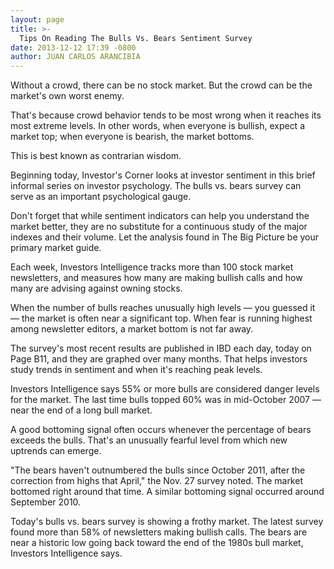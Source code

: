 ```yaml
---
layout: page
title: >-
  Tips On Reading The Bulls Vs. Bears Sentiment Survey
date: 2013-12-12 17:39 -0800
author: JUAN CARLOS ARANCIBIA
---
```





Without a crowd, there can be no stock market. But the crowd can be the market's own worst enemy.


That's because crowd behavior tends to be most wrong when it reaches its most extreme levels. In other words, when everyone is bullish, expect a market top; when everyone is bearish, the market bottoms.


This is best known as contrarian wisdom.


Beginning today, Investor's Corner looks at investor sentiment in this brief informal series on investor psychology. The bulls vs. bears survey can serve as an important psychological gauge.


Don't forget that while sentiment indicators can help you understand the market better, they are no substitute for a continuous study of the major indexes and their volume. Let the analysis found in The Big Picture be your primary market guide.


Each week, Investors Intelligence tracks more than 100 stock market newsletters, and measures how many are making bullish calls and how many are advising against owning stocks.


When the number of bulls reaches unusually high levels — you guessed it — the market is often near a significant top. When fear is running highest among newsletter editors, a market bottom is not far away.


The survey's most recent results are published in IBD each day, today on Page B11, and they are graphed over many months. That helps investors study trends in sentiment and when it's reaching peak levels.


Investors Intelligence says 55% or more bulls are considered danger levels for the market. The last time bulls topped 60% was in mid-October 2007 — near the end of a long bull market.


A good bottoming signal often occurs whenever the percentage of bears exceeds the bulls. That's an unusually fearful level from which new uptrends can emerge.


"The bears haven't outnumbered the bulls since October 2011, after the correction from highs that April," the Nov. 27 survey noted. The market bottomed right around that time. A similar bottoming signal occurred around September 2010.


Today's bulls vs. bears survey is showing a frothy market. The latest survey found more than 58% of newsletters making bullish calls. The bears are near a historic low going back toward the end of the 1980s bull market, Investors Intelligence says.




